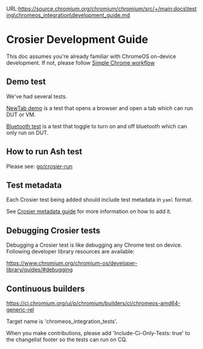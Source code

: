 URL:https://source.chromium.org/chromium/chromium/src/+/main:docs\testing\chromeos_integration\development_guide.md
# Crosier Development Guide

This doc assumes you're already familiar with ChromeOS on-device development.
If not, please follow
[Simple Chrome workflow](https://chromium.googlesource.com/chromiumos/docs/+/HEAD/simple_chrome_workflow.md)

## Demo test
We've had several tests.

[NewTab demo](https://source.chromium.org/chromium/chromium/src/+/main:chrome/test/base/chromeos/crosier/demo_integration_test.cc)
is a test that opens a browser and open a tab which can run DUT or VM.

[Bluetooth test](https://source.chromium.org/chromium/chromium/src/+/main:chrome/browser/ash/bluetooth/bluetooth_integration_test.cc)
is a test that toggle to turn on and off bluetooth which can only
run on DUT.

## How to run Ash test
Please see: [go/crosier-run](http://go/crosier-run)

## Test metadata

Each Crosier test being added should include test metadata in `yaml` format.

See [Crosier metadata guide](https://source.chromium.org/chromium/chromium/src/+/main:docs/testing/chromeos_integration/crosier_metadata.md)
for more information on how to add it.

## Debugging Crosier tests

Debugging a Crosier test is like debugging any Chrome test on device. Following
developer library resources are available:

https://www.chromium.org/chromium-os/developer-library/guides/#debugging

## Continuous builders

https://ci.chromium.org/ui/p/chromium/builders/ci/chromeos-amd64-generic-rel

Target name is 'chromeos_integration_tests'.

When you make contributions, please add 'Include-Ci-Only-Tests: true' to the
changelist footer so the tests can run on CQ.
